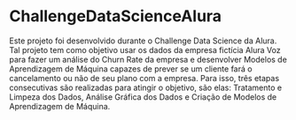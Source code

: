 # ChallengeDataScienceAlura
Este projeto foi desenvolvido durante o Challenge Data Science da Alura.
Tal projeto tem como objetivo usar os dados da empresa fictícia Alura Voz para fazer um análise do Churn Rate da empresa e desenvolver Modelos de Aprendizagem de Máquina capazes de prever se um cliente fará o cancelamento ou não de seu plano com a empresa. Para isso, três etapas consecutivas são realizadas para atingir o objetivo, são elas: Tratamento e Limpeza dos Dados, Análise Gráfica dos Dados e Criação de Modelos de Aprendizagem de Máquina.
